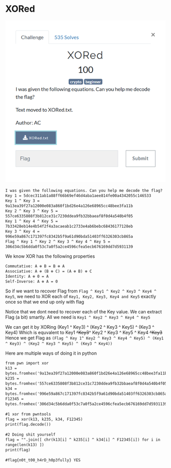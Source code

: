 # XORed

![](ChallengeDescription.PNG)
```
I was given the following equations. Can you help me decode the flag?
Key 1 = 5dcec311ab1a88ff66b69ef46d4aba1aee814fe00a4342055c146533
Key 1 ^ Key 3 = 9a13ea39f27a12000e083a860f1bd26e4a126e68965cc48bee3fa11b
Key 2 ^ Key 3 ^ Key 5 = 557ce6335808f3b812ce31c7230ddea9fb32bbaeaf8f0d4a540b4f05
Key 1 ^ Key 4 ^ Key 5 = 7b33428eb14e4b54f2f4a3acaeab1c2733e4ab6bebc68436177128eb
Key 3 ^ Key 4 = 996e59a867c171397fc8342b5f9a61d90bda51403ff6326303cb865a
Flag ^ Key 1 ^ Key 2 ^ Key 3 ^ Key 4 ^ Key 5 = 306d34c5b6dda0f53c7a0f5a2ce4596cfea5ecb676169dd7d5931139
```

We know XOR has the following properties
```
Commutative: A ⊕ B = B ⊕ A
Associative: A ⊕ (B ⊕ C) = (A ⊕ B) ⊕ C
Identity: A ⊕ 0 = A
Self-Inverse: A ⊕ A = 0
```

So if we want to recover Flag from `Flag ^ Key1 ^ Key2 ^ Key3 ^ Key4 ^ Key5`, we need to XOR each of `Key1, Key2, Key3, Key4 and Key5` exactly once so that we end up only with flag

Notice that we dont need to recover each of the Key value. We can extract Flag (a bit) smartly. All we need is `Key1 ^ Key2 ^ Key3 ^ Key4 ^ Key5`

We can get it by XORing (Key1 ^ Key3) ^ (Key2 ^ Key3 ^ Key5) ^ (Key3 ^ Key4)
Which is equvalent to Key1 ~~^Key3~~^ Key2 ^ Key3 ^ Key5 ^ Key4 ~~^Key3~~
Hence we get Flag as 
`(Flag ^ Key 1^ Key2 ^ Key3 ^ Key4 ^ Key5) ^ (Key1 ^ Key3) ^ (Key2 ^ Key3 ^ Key5) ^ (Key3 ^ Key4))`

Here are multiple ways of doing it in python
```
from pwn import xor
k13 = bytes.fromhex('9a13ea39f27a12000e083a860f1bd26e4a126e68965cc48bee3fa11b')
k235 = bytes.fromhex('557ce6335808f3b812ce31c7230ddea9fb32bbaeaf8f0d4a540b4f05')
k34 = bytes.fromhex('996e59a867c171397fc8342b5f9a61d90bda51403ff6326303cb865a')
F12345 = bytes.fromhex('306d34c5b6dda0f53c7a0f5a2ce4596cfea5ecb676169dd7d5931139')

#1 xor from pwntools
flag = xor(k13, k235, k34, F12345)
print(flag.decode())

#2 Doing shit yourself
flag = "".join([ chr(k13[i] ^ k235[i] ^ k34[i] ^ F12345[i]) for i in range(len(k13) ])
print(flag)

#flag{n0t_t00_h4rD_h0p3fully} YES
```
